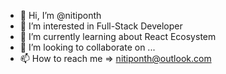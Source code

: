 - 👋 Hi, I’m @nitiponth
- 👀 I’m interested in Full-Stack Developer
- 🌱 I’m currently learning about React Ecosystem
- 💞️ I’m looking to collaborate on ...
- 📫 How to reach me => nitiponth@outlook.com

<!---
nitiponth/nitiponth is a ✨ special ✨ repository because its `README.md` (this file) appears on your GitHub profile.
You can click the Preview link to take a look at your changes.
--->
